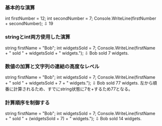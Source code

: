 ### 基本的な演算
int firstNumber = 12;
int secondNumber = 7;
Console.WriteLine(firstNumber + secondNumber);
⇩
19
### stringとint両方使用した演算
string firstName = "Bob";
int widgetsSold = 7;
Console.WriteLine(firstName + " sold " + widgetsSold + " widgets.");
⇩
Bob sold 7 widgets.
### 数値の加算と文字列の連結の高度なレベル
string firstName = "Bob";
int widgetsSold = 7;
Console.WriteLine(firstName + " sold " + widgetsSold + 7 + " widgets.");
⇩
Bob sold 77 widgets.
左から順番に計算されるため、すでにstring状態に7を+するため77となる。
### 計算順序を制御する
string firstName = "Bob";
int widgetsSold = 7;
Console.WriteLine(firstName + " sold " + (widgetsSold + 7) + " widgets.");
⇩
Bob sold 14 widgets.